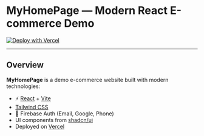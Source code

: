 # MyHomePage — Modern React E-commerce Demo

[![Deploy with Vercel](https://vercel.com/button)](https://vercel.com/import/project?template=https://github.com/Andreyka9999/WebApp)

---

## Overview

**MyHomePage** is a demo e-commerce website built with modern technologies:
- ⚡️ [React](https://react.dev/) + [Vite](https://vitejs.dev/)
-  [Tailwind CSS](https://tailwindcss.com/)
- 🔐 Firebase Auth (Email, Google, Phone)
- UI components from [shadcn/ui](https://ui.shadcn.com/)
- Deployed on [Vercel](https://vercel.com/)
